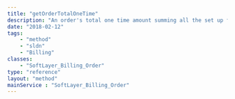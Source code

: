 ```yaml
---
title: "getOrderTotalOneTime"
description: "An order's total one time amount summing all the set up fees, the labor fees and the one time fees. Taxes will be applied for non-tax-exempt. This amount represents the initial fees that will be charged."
date: "2018-02-12"
tags:
    - "method"
    - "sldn"
    - "Billing"
classes:
    - "SoftLayer_Billing_Order"
type: "reference"
layout: "method"
mainService : "SoftLayer_Billing_Order"
---
```

